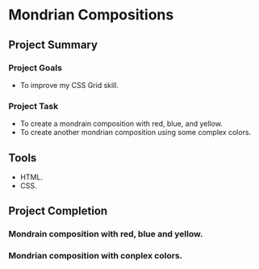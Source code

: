 # Mondrian Compositions

## Project Summary
### Project Goals
- To improve my CSS Grid skill. 

### Project Task
- To create a mondrain composition with red, blue, and yellow.
- To create another mondrian composition using some complex colors. 

## Tools
- HTML.
- CSS. 

## Project Completion
### Mondrain composition with red, blue and yellow. 

### Mondrian composition with conplex colors. 

